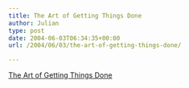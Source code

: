 ```yaml
---
title: The Art of Getting Things Done
author: Julian
type: post
date: 2004-06-03T06:34:35+00:00
url: /2004/06/03/the-art-of-getting-things-done/

---
```

[The Art of Getting Things Done][1]

 [1]: https://www.fastcompany.com/online/35/smith.html